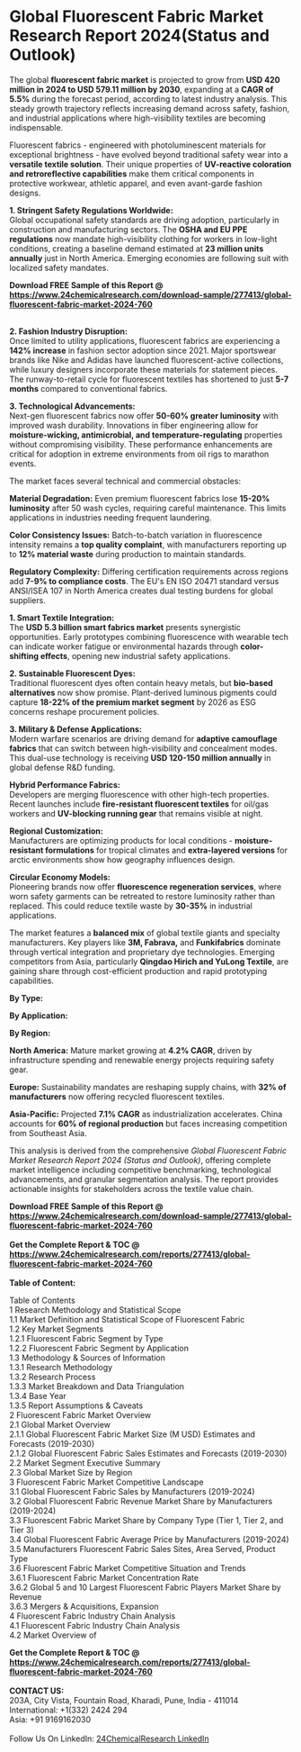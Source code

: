 <h1>Global Fluorescent Fabric Market Research Report 2024(Status and Outlook)</h1><p>The global <strong>fluorescent fabric market</strong> is projected to grow from <strong>USD 420 million in 2024 to USD 579.11 million by 2030</strong>, expanding at a <strong>CAGR of 5.5%</strong> during the forecast period, according to latest industry analysis. This steady growth trajectory reflects increasing demand across safety, fashion, and industrial applications where high-visibility textiles are becoming indispensable.</p><p>Fluorescent fabrics - engineered with photoluminescent materials for exceptional brightness - have evolved beyond traditional safety wear into a <strong>versatile textile solution</strong>. Their unique properties of <strong>UV-reactive coloration and retroreflective capabilities</strong> make them critical components in protective workwear, athletic apparel, and even avant-garde fashion designs.</p><p><strong>1. Stringent Safety Regulations Worldwide:</strong><br>
Global occupational safety standards are driving adoption, particularly in construction and manufacturing sectors. The <strong>OSHA and EU PPE regulations</strong> now mandate high-visibility clothing for workers in low-light conditions, creating a baseline demand estimated at <strong>23 million units annually</strong> just in North America. Emerging economies are following suit with localized safety mandates.</p><div><b>Download FREE Sample of this Report @ 
            <a href="https://www.24chemicalresearch.com/download-sample/277413/global-fluorescent-fabric-market-2024-760">
            https://www.24chemicalresearch.com/download-sample/277413/global-fluorescent-fabric-market-2024-760</a></b></div><br><p><strong>2. Fashion Industry Disruption:</strong><br>
Once limited to utility applications, fluorescent fabrics are experiencing a <strong>142% increase</strong> in fashion sector adoption since 2021. Major sportswear brands like Nike and Adidas have launched fluorescent-active collections, while luxury designers incorporate these materials for statement pieces. The runway-to-retail cycle for fluorescent textiles has shortened to just <strong>5-7 months</strong> compared to conventional fabrics.</p><p><strong>3. Technological Advancements:</strong><br>
Next-gen fluorescent fabrics now offer <strong>50-60% greater luminosity</strong> with improved wash durability. Innovations in fiber engineering allow for <strong>moisture-wicking, antimicrobial, and temperature-regulating</strong> properties without compromising visibility. These performance enhancements are critical for adoption in extreme environments from oil rigs to marathon events.</p><p>The market faces several technical and commercial obstacles:</p><p><strong>Material Degradation:</strong> Even premium fluorescent fabrics lose <strong>15-20% luminosity</strong> after 50 wash cycles, requiring careful maintenance. This limits applications in industries needing frequent laundering.</p><p><strong>Color Consistency Issues:</strong> Batch-to-batch variation in fluorescence intensity remains a <strong>top quality complaint</strong>, with manufacturers reporting up to <strong>12% material waste</strong> during production to maintain standards.</p><p><strong>Regulatory Complexity:</strong> Differing certification requirements across regions add <strong>7-9% to compliance costs</strong>. The EU's EN ISO 20471 standard versus ANSI/ISEA 107 in North America creates dual testing burdens for global suppliers.</p><p><strong>1. Smart Textile Integration:</strong><br>
The <strong>USD 5.3 billion smart fabrics market</strong> presents synergistic opportunities. Early prototypes combining fluorescence with wearable tech can indicate worker fatigue or environmental hazards through <strong>color-shifting effects</strong>, opening new industrial safety applications.</p><p><strong>2. Sustainable Fluorescent Dyes:</strong><br>
Traditional fluorescent dyes often contain heavy metals, but <strong>bio-based alternatives</strong> now show promise. Plant-derived luminous pigments could capture <strong>18-22% of the premium market segment</strong> by 2026 as ESG concerns reshape procurement policies.</p><p><strong>3. Military &amp; Defense Applications:</strong><br>
Modern warfare scenarios are driving demand for <strong>adaptive camouflage fabrics</strong> that can switch between high-visibility and concealment modes. This dual-use technology is receiving <strong>USD 120-150 million annually</strong> in global defense R&amp;D funding.</p><p><strong>Hybrid Performance Fabrics:</strong><br>
	Developers are merging fluorescence with other high-tech properties. Recent launches include <strong>fire-resistant fluorescent textiles</strong> for oil/gas workers and <strong>UV-blocking running gear</strong> that remains visible at night.</p><p><strong>Regional Customization:</strong><br>
	Manufacturers are optimizing products for local conditions - <strong>moisture-resistant formulations</strong> for tropical climates and <strong>extra-layered versions</strong> for arctic environments show how geography influences design.</p><p><strong>Circular Economy Models:</strong><br>
	Pioneering brands now offer <strong>fluorescence regeneration services</strong>, where worn safety garments can be retreated to restore luminosity rather than replaced. This could reduce textile waste by <strong>30-35%</strong> in industrial applications.</p><p>The market features a <strong>balanced mix</strong> of global textile giants and specialty manufacturers. Key players like <strong>3M, Fabrava,</strong> and <strong>Funkifabrics</strong> dominate through vertical integration and proprietary dye technologies. Emerging competitors from Asia, particularly <strong>Qingdao Hirich and YuLong Textile</strong>, are gaining share through cost-efficient production and rapid prototyping capabilities.</p><p><strong>By Type:</strong></p><p><strong>By Application:</strong></p><p><strong>By Region:</strong></p><p><strong>North America:</strong> Mature market growing at <strong>4.2% CAGR</strong>, driven by infrastructure spending and renewable energy projects requiring safety gear.</p><p><strong>Europe:</strong> Sustainability mandates are reshaping supply chains, with <strong>32% of manufacturers</strong> now offering recycled fluorescent textiles.</p><p><strong>Asia-Pacific:</strong> Projected <strong>7.1% CAGR</strong> as industrialization accelerates. China accounts for <strong>60% of regional production</strong> but faces increasing competition from Southeast Asia.</p><p>This analysis is derived from the comprehensive <em>Global Fluorescent Fabric Market Research Report 2024 (Status and Outlook)</em>, offering complete market intelligence including competitive benchmarking, technological advancements, and granular segmentation analysis. The report provides actionable insights for stakeholders across the textile value chain.</p><div><b>Download FREE Sample of this Report @ 
            <a href="https://www.24chemicalresearch.com/download-sample/277413/global-fluorescent-fabric-market-2024-760">
            https://www.24chemicalresearch.com/download-sample/277413/global-fluorescent-fabric-market-2024-760</a></b></div><br><div><b>Get the Complete Report & TOC @ 
            <a href="https://www.24chemicalresearch.com/reports/277413/global-fluorescent-fabric-market-2024-760">
            https://www.24chemicalresearch.com/reports/277413/global-fluorescent-fabric-market-2024-760</a></b></div><br>
            <b>Table of Content:</b><p>Table of Contents<br />
1 Research Methodology and Statistical Scope<br />
1.1 Market Definition and Statistical Scope of Fluorescent Fabric<br />
1.2 Key Market Segments<br />
1.2.1 Fluorescent Fabric Segment by Type<br />
1.2.2 Fluorescent Fabric Segment by Application<br />
1.3 Methodology & Sources of Information<br />
1.3.1 Research Methodology<br />
1.3.2 Research Process<br />
1.3.3 Market Breakdown and Data Triangulation<br />
1.3.4 Base Year<br />
1.3.5 Report Assumptions & Caveats<br />
2 Fluorescent Fabric Market Overview<br />
2.1 Global Market Overview<br />
2.1.1 Global Fluorescent Fabric Market Size (M USD) Estimates and Forecasts (2019-2030)<br />
2.1.2 Global Fluorescent Fabric Sales Estimates and Forecasts (2019-2030)<br />
2.2 Market Segment Executive Summary<br />
2.3 Global Market Size by Region<br />
3 Fluorescent Fabric Market Competitive Landscape<br />
3.1 Global Fluorescent Fabric Sales by Manufacturers (2019-2024)<br />
3.2 Global Fluorescent Fabric Revenue Market Share by Manufacturers (2019-2024)<br />
3.3 Fluorescent Fabric Market Share by Company Type (Tier 1, Tier 2, and Tier 3)<br />
3.4 Global Fluorescent Fabric Average Price by Manufacturers (2019-2024)<br />
3.5 Manufacturers Fluorescent Fabric Sales Sites, Area Served, Product Type<br />
3.6 Fluorescent Fabric Market Competitive Situation and Trends<br />
3.6.1 Fluorescent Fabric Market Concentration Rate<br />
3.6.2 Global 5 and 10 Largest Fluorescent Fabric Players Market Share by Revenue<br />
3.6.3 Mergers & Acquisitions, Expansion<br />
4 Fluorescent Fabric Industry Chain Analysis<br />
4.1 Fluorescent Fabric Industry Chain Analysis<br />
4.2 Market Overview of</p><div><b>Get the Complete Report & TOC @ 
            <a href="https://www.24chemicalresearch.com/reports/277413/global-fluorescent-fabric-market-2024-760">
            https://www.24chemicalresearch.com/reports/277413/global-fluorescent-fabric-market-2024-760</a></b></div><br><b>CONTACT US:</b><br>
            203A, City Vista, Fountain Road, Kharadi, Pune, India - 411014<br>
            International: +1(332) 2424 294<br>
            Asia: +91 9169162030 <br><br>
            Follow Us On LinkedIn: <a href="https://www.linkedin.com/company/24chemicalresearch/">24ChemicalResearch LinkedIn</a>